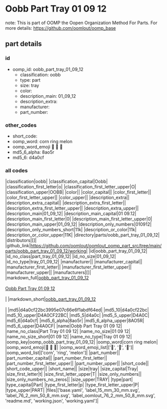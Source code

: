# Oobb Part Tray 01 09 12  

note: This is part of OOMP the Oopen Organization Method For Parts. For more details: https://github.com/oomlout/oomp_base

##  part details





### id
* oomp_id: oobb_part_tray_01_09_12
  * classification: oobb
  * type: part
  * size: tray
  * color: 
  * description_main: 01_09_12
  * description_extra: 
  * manufacturer: 
  * part_number: 

### other_codes
* short_code: 
* oomp_word: corn ring melon
* oomp_word_emoji :corn: :ring: :melon:
* md5_6_alpha: 8ao5r
* md5_6: d4a0cf

### all codes 
|classification|oobb|
|classification_capital|Oobb|
|classification_first_letter|o|
|classification_first_letter_upper|O|
|classification_upper|OOBB|
|color||
|color_capital||
|color_first_letter||
|color_first_letter_upper||
|color_upper||
|description_extra||
|description_extra_capital||
|description_extra_first_letter||
|description_extra_first_letter_upper||
|description_extra_upper||
|description_main|01_09_12|
|description_main_capital|01 09.12|
|description_main_first_letter|0|
|description_main_first_letter_upper|0|
|description_main_upper|01_09_12|
|description_only_numbers|010912|
|description_only_numbers_short|11k|
|description_or_color|11k|
|description_or_color_upper|11K|
|directory|parts/oobb_part_tray_01_09_12|
|distributors|[]|
|github_link|https://github.com/oomlout/oomlout_oomp_part_src/tree/main/parts/oobb_part_tray_01_09_12/working|
|id|oobb_part_tray_01_09_12|
|id_no_class|part_tray_01_09_12|
|id_no_size|01_09_12|
|id_no_type|tray_01_09_12|
|manufacturer||
|manufacturer_capital||
|manufacturer_first_letter||
|manufacturer_first_letter_upper||
|manufacturer_upper||
|manufacturers|[]|
|markdown_full|[oobb_part_tray_01_09_12](https://github.com/oomlout/oomlout_oomp_part_src/tree/main/parts/oobb_part_tray_01_09_12/working)<br>[](https://github.com/oomlout/oomlout_oomp_part_src/tree/main/parts/oobb_part_tray_01_09_12/working)<br>[Oobb Part Tray 01 09 12](https://github.com/oomlout/oomlout_oomp_part_src/tree/main/parts/oobb_part_tray_01_09_12/working)<br><br>|
|markdown_short|[oobb_part_tray_01_09_12](https://github.com/oomlout/oomlout_oomp_part_src/tree/main/parts/oobb_part_tray_01_09_12/working)<br><br>|
|md5|d4a0cf22bc3995e07c66e6f1abdf64ed|
|md5_10|d4a0cf22bc|
|md5_10_upper|D4A0CF22BC|
|md5_5|d4a0c|
|md5_5_upper|D4A0C|
|md5_6|d4a0cf|
|md5_6_alpha|8ao5r|
|md5_6_alpha_upper|8AO5R|
|md5_6_upper|D4A0CF|
|name|Oobb Part Tray 01 09 12|
|name_no_class|Part Tray 01 09 12|
|name_no_size|01 09 12|
|name_no_size_short|01 09 12|
|name_no_type|Tray 01 09 12|
|oomp_key|oomp_oobb_part_tray_01_09_12|
|oomp_word|corn ring melon|
|oomp_word_emoji|:corn: :ring: :melon:|
|oomp_word_emoji_list|[':corn:', ':ring:', ':melon:']|
|oomp_word_list|['corn', 'ring', 'melon']|
|part_number||
|part_number_capital||
|part_number_first_letter||
|part_number_first_letter_upper||
|part_number_upper||
|short_code||
|short_code_upper||
|short_name||
|size|tray|
|size_capital|Tray|
|size_first_letter|t|
|size_first_letter_upper|T|
|size_only_numbers||
|size_only_numbers_no_zeros||
|size_upper|TRAY|
|type|part|
|type_capital|Part|
|type_first_letter|p|
|type_first_letter_upper|P|
|type_upper|PART|
|files|['base.yaml', 'label_15_mm_30_mm.svg', 'label_76_2_mm_50_8_mm.svg', 'label_oomlout_76_2_mm_50_8_mm.svg', 'readme.md', 'working.json', 'working.yaml']|
